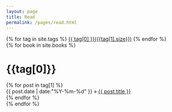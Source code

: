 ```yaml
---
layout: page
title: Read
permalink: /pages/read.html
---
```


<div class="page-tag">
	{% for tag in site.tags %}
		<a href="#{{tag[0]}}" name="{{tag[0]}}">{{ tag[0] }}({{tag[1].size}})</a>
	{% endfor %}
</div>

<div class="clear"></div>

<div>
	{% for book in site.books %}
	<div class="target-fix" id = "{{tag[0]}}" name="{{tag[0]}}">
		<h1 class="tag-name" >{{tag[0]}}</h1>
		<div class="tags">
			{% for post in tag[1] %}
				<div class="article">
					<span class="datetime">{{ post.date | date:"%Y-%m-%d" }} </span>&raquo; 
					<a href="{{ post.url }}">{{ post.title }}</a>
				</div>
			{% endfor %}	
		</div>
	</div>	
	{% endfor %}
</div>
